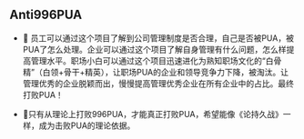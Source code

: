 ## **Anti996PUA**
- 👀 员工可以通过这个项目了解到公司管理制度是否合理，自己是否被PUA，被PUA了怎么处理。企业可以通过这个项目了解自身管理有什么问题，怎么样提高管理水平。职场小白可以通过这个项目迅速进化为熟知职场文化的“白骨精”（白领+骨干+精英），让职场PUA的企业和领导竞争力下降，被淘汰。让管理优秀的企业脱颖而出，慢慢提高管理优秀企业在所有企业中的占比。最终打败PUA！

- 🌱只有从理论上打败996PUA，才能真正打败PUA，希望能像《论持久战》一样，成为击败PUA的理论依据。


<!---
- 👋 
- 🌱 I’m currently learning ...
- 💞️ I’m looking to collaborate on ...
- 📫 How to reach me ...
anti996pua/anti996pua is a ✨ special ✨ repository because its `README.md` (this file) appears on your GitHub profile.
You can click the Preview link to take a look at your changes.
--->
